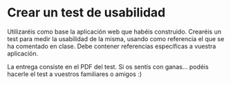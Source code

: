 # Crear un test de usabilidad
Utilizaréis como base la aplicación web que habéis construido.
Crearéis un test para medir la usabilidad de la misma, usando como referencia el que se ha comentado en clase.
Debe contener referencias específicas a vuestra aplicación.

La entrega consiste en el PDF del test.
Si os sentís con ganas… podéis hacerle el test a vuestros familiares o amigos :)
